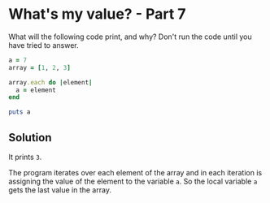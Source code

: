 # What's my value? - Part 7

What will the following code print, and why? Don't run the code until you have tried to answer.

```ruby
a = 7
array = [1, 2, 3]

array.each do |element|
  a = element
end

puts a
```

## Solution

It prints ```3```.

The program iterates over each element of the array and in each iteration is assigning the value of the element to the variable ```a```. So the local variable ```a``` gets the last value in the array.
